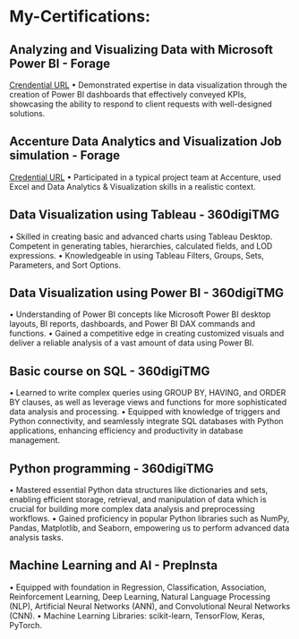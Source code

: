 # My-Certifications:
## Analyzing and Visualizing Data with Microsoft Power BI - Forage
[Crendential URL](https://forage-uploads-prod.s3.amazonaws.com/completion-certificates/PwC%20Switzerland/a87GpgE6tiku7q3gu_PwC%20Switzerland_Dfcy3mZjnQe6fon8w_1718045448951_completion_certificate.pdf)
•	Demonstrated expertise in data visualization through the creation of Power BI dashboards that effectively conveyed KPIs, showcasing the ability to respond to client requests with well-designed solutions.
## Accenture Data Analytics and Visualization Job simulation - Forage
[Credential URL](https://forage-uploads-prod.s3.amazonaws.com/completion-certificates/Accenture%20North%20America/hzmoNKtzvAzXsEqx8_Accenture%20North%20America_Dfcy3mZjnQe6fon8w_1717208396003_completion_certificate.pdf)
•	Participated in a typical project team at Accenture, used Excel and Data Analytics & Visualization skills in a realistic context.
## Data Visualization using Tableau - 360digiTMG					                                        
•	Skilled in creating basic and advanced charts using Tableau Desktop. Competent in generating tables, hierarchies, calculated fields, and LOD expressions.
•	Knowledgeable in using Tableau Filters, Groups, Sets, Parameters, and Sort Options. 
## Data Visualization using Power BI - 360digiTMG					                                    
•	Understanding of Power BI concepts like Microsoft Power BI desktop layouts, BI reports, dashboards, and Power BI DAX commands and functions.
•	Gained a competitive edge in creating customized visuals and deliver a reliable analysis of a vast amount of data using Power BI.
## Basic course on SQL - 360digiTMG							                        
•	Learned to write complex queries using GROUP BY, HAVING, and ORDER BY clauses, as well as leverage views and functions for more sophisticated data analysis and processing.
•	Equipped with knowledge of triggers and Python connectivity, and seamlessly integrate SQL databases with Python applications, enhancing efficiency and productivity in database management.
## Python programming - 360digiTMG                                                                                                                   
•	Mastered essential Python data structures like dictionaries and sets, enabling efficient storage, retrieval, and manipulation of data which is crucial for building more complex data analysis and preprocessing workflows.
•	Gained proficiency in popular Python libraries such as NumPy, Pandas, Matplotlib, and Seaborn, empowering us to perform advanced data analysis tasks. 
## Machine Learning and AI - PrepInsta							                   
•	Equipped with foundation in Regression, Classification, Association, Reinforcement Learning, Deep Learning, Natural Language Processing (NLP), Artificial Neural Networks (ANN), and Convolutional Neural Networks (CNN).
•	Machine Learning Libraries: scikit-learn, TensorFlow, Keras, PyTorch.
